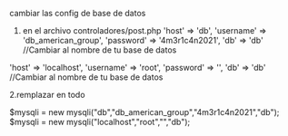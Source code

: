cambiar las config de base de datos 

1. en el archivo controladores/post.php
'host' => 'db',
    'username' => 'db_american_group',
    'password' => '4m3r1c4n2021',
    'db' => 'db' //Cambiar al nombre de tu base de datos

 'host' => 'localhost',
    'username' => 'root',
    'password' => '',
    'db' => 'db' //Cambiar al nombre de tu base de datos
    
2.remplazar en todo

  $mysqli = new mysqli("db","db_american_group","4m3r1c4n2021","db");
    $mysqli = new mysqli("localhost","root","","db");